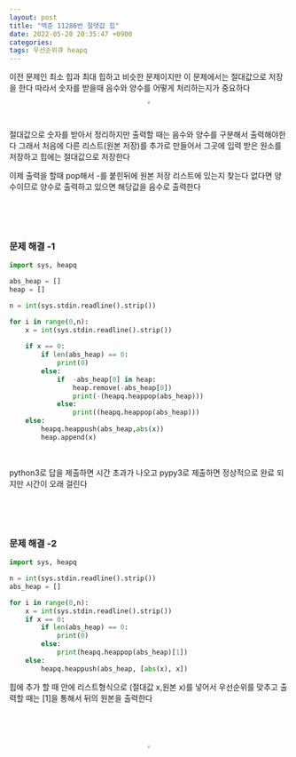 ```yaml
---
layout: post
title: "백준 11286번 절댓값 힙"
date: 2022-05-28 20:35:47 +0900
categories:
tags: 우선순위큐 heapq
---
```


이전 문제인 최소 힙과 최대 힙하고 비슷한 문제이지만 이 문제에서는 절대값으로 저장을 한다 따라서 숫자를 받을때 음수와 양수를 어떻게 처리하는지가 중요하다

<center>
<img src="https://user-images.githubusercontent.com/80758613/170832917-2f1029d9-b859-4015-a961-551532dca5cb.png" style="zoom:30%;">
</center>

&nbsp;

절대값으로 숫자를 받아서 정리하지만 출력할 때는 음수와 양수를 구분해서 출력해야한다 그래서 처음에 다른 리스트(원본 저장)를 추가로 만들어서 그곳에 입력 받은 원소를 저장하고 힙에는 절대값으로 저장한다

이제 출력을 할때 pop해서 -를 붙힌뒤에 원본 저장 리스트에 있는지 찾는다 없다면 양수이므로 양수로 출력하고 있으면 해당값을 음수로 출력한다

&nbsp;

&nbsp;

### 문제 해결 -1

``` python
import sys, heapq

abs_heap = []
heap = []

n = int(sys.stdin.readline().strip())

for i in range(0,n):
    x = int(sys.stdin.readline().strip())
    
    if x == 0:
        if len(abs_heap) == 0:
            print(0)
        else:
            if  -abs_heap[0] in heap:
                heap.remove(-abs_heap[0])
                print(-(heapq.heappop(abs_heap)))
            else:
                print((heapq.heappop(abs_heap)))
    else:
        heapq.heappush(abs_heap,abs(x))
        heap.append(x)
```

&nbsp;

python3로 답을 제출하면 시간 초과가 나오고 pypy3로 제출하면 정상적으로 완료 되지만 시간이 오래 걸린다

&nbsp;

&nbsp;

### 문제 해결 -2

```python
import sys, heapq

n = int(sys.stdin.readline().strip())
abs_heap = []

for i in range(0,n):
    x = int(sys.stdin.readline().strip())
    if x == 0:
        if len(abs_heap) == 0:
            print(0)
        else:
            print(heapq.heappop(abs_heap)[1])
    else:
        heapq.heappush(abs_heap, [abs(x), x])

```

힙에 추가 할 때 안에 리스트형식으로 (절대값 x,원본 x)를 넣어서 우선순위를 맞추고 출력할 때는 [1]을 통해서 뒤의 원본을 출력한다

&nbsp;

&nbsp;

<center>
<img src="https://user-images.githubusercontent.com/80758613/170833357-13cc3da3-6610-4bc1-9bc3-7193157ee6ca.png" style="zoom:30%;">
</center>
